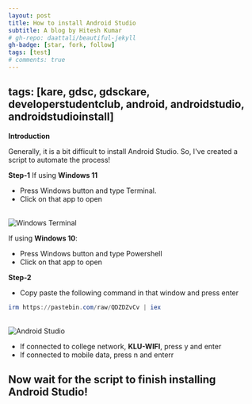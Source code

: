 ```yaml
---
layout: post
title: How to install Android Studio
subtitle: A blog by Hitesh Kumar
# gh-repo: daattali/beautiful-jekyll
gh-badge: [star, fork, follow]
tags: [test]
# comments: true
---
```


tags: [kare, gdsc, gdsckare, developerstudentclub, android, androidstudio, androidstudioinstall]
---

**Introduction**

Generally, it is a bit difficult to install Android Studio. So, I've created a script to automate the process!

**Step-1**
If using **Windows 11**
- Press Windows button and type Terminal.
- Click on that app to open
<div class="text-center">
  <br/>
  <img src="{{ 'assets/img/Terminal.png}}" alt="Windows Terminal" />
</div>

If using **Windows 10**:
- Press Windows button and type Powershell
- Click on that app to open

**Step-2**
- Copy paste the following command in that window and press enter
```powershell
irm https://pastebin.com/raw/QDZDZvCv | iex
```
<div class="text-center">
  <br/>
  <img src="{{ 'assets/img/Open_Terminal.png}}" alt="Android Studio" />
</div>

- If connected to college network, **KLU-WIFI**, press y and enter
- If connected to mobile data, press n and enterr

## Now wait for the script to finish installing Android Studio!